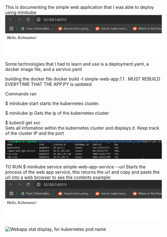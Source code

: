 This is documenting the simple web application that I was able to deploy using minikube
![This is the simple web app](simple_web_app.png)

Some technologies that I had to learn and use is a deployment.yaml, a docker image file, and a service.yaml



building the docker file
docker build -t simple-web-app:1.1 .
MUST REBUILD EVERYTIME THAT THE APP.PY is updated



Commands ran 


$ minikube start
starts the kubernetes cluster.

$ minikube ip
Gets the ip of the kubernetes cluster 

$ kubectl get svc  
Gets all infomation within the kubernetes cluster and displays it. Keep track of the cluster IP and the port

![shows all the services and things running in the kubernetes cluster](display_cluster.png)



TO RUN 
$ minikube service simple-web-app-service --url
Starts the process of the web app service, this returns the url and copy and paste the url into a web browser to see the contents
example: ![This is the simple web app](simple_web_app.png)


![Webapp stat display, for kubernetes pod name](web_app_stat_display.png)

